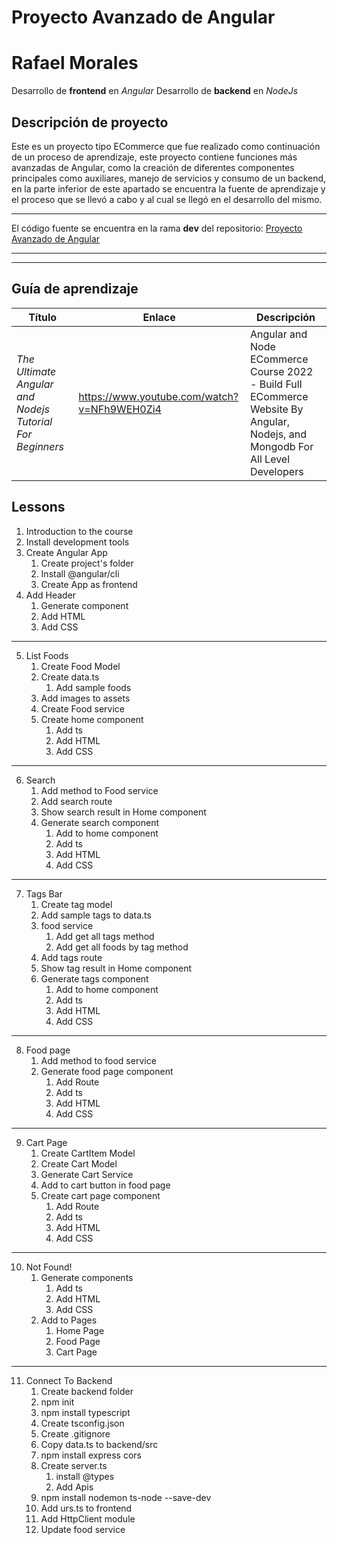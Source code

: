 # Proyecto Avanzado de Angular

# Rafael Morales

Desarrollo de **frontend** en *Angular*
Desarrollo de **backend** en *NodeJs*

## Descripción de proyecto
Este es un proyecto tipo ECommerce que fue realizado como continuación de un proceso de aprendizaje, este proyecto contiene funciones más avanzadas de Angular, como la creación de diferentes componentes principales como auxiliares, manejo de servicios y consumo de un backend, en la parte inferior de este apartado se encuentra la fuente de aprendizaje y el proceso que se llevó a cabo y al cual se llegó en el desarrollo del mismo.

******

El código fuente se encuentra en la rama **dev** del repositorio: [Proyecto Avanzado de Angular](https://github.com/donis-rafael/foodmine-course/tree/dev)

******
******

## Guía de aprendizaje

Título | Enlace | Descripción
---|---|---
*The Ultimate Angular and Nodejs Tutorial For Beginners* | https://www.youtube.com/watch?v=NFh9WEH0Zi4 | Angular and Node ECommerce Course 2022 - Build Full ECommerce Website By Angular, Nodejs, and Mongodb For All Level Developers

## Lessons
1. Introduction to the course
2. Install development tools
3. Create Angular App
    1. Create project's folder
    2. Install @angular/cli
    3. Create App as frontend
4. Add Header
    1. Generate component
    2. Add HTML
    3. Add CSS

---------------
5. List Foods
    1. Create Food Model
    2. Create data.ts
        1. Add sample foods
    3. Add images to assets
    4. Create Food service
    5. Create home component
        1. Add ts
        2. Add HTML
        3. Add CSS

---------------
6. Search
    1. Add method to Food service
    2. Add search route
    3. Show search result in Home component
    4. Generate search component
        1. Add to home component
        2. Add ts
        3. Add HTML
        4. Add CSS
    
---------------
7. Tags Bar
    1. Create tag model
    2. Add sample tags to data.ts
    3. food service
        1. Add get all tags method
        2. Add get all foods by tag method
    4. Add tags route
    5. Show tag result in Home component
    6. Generate tags component
        1. Add to home component
        2. Add ts
        3. Add HTML
        4. Add CSS

---------------
8. Food page
    1. Add method to food service
    2. Generate food page component
        1. Add Route
        2. Add ts
        3. Add HTML
        4. Add CSS

---------------
9. Cart Page
    1. Create CartItem Model
    2. Create Cart Model
    3. Generate Cart Service
    4. Add to cart button in food page
    5. Create cart page component
        1. Add Route
        2. Add ts
        3. Add HTML
        4. Add CSS

---------------
10. Not Found!
    1. Generate components
        1. Add ts
        2. Add HTML
        3. Add CSS
    2. Add to Pages
        1. Home Page
        2. Food Page
        3. Cart Page

---------------
11. Connect To Backend
    1. Create backend folder
    2. npm init
    3. npm install typescript
    4. Create tsconfig.json
    5. Create .gitignore
    6. Copy data.ts to backend/src
    7. npm install express cors
    8. Create server.ts
        1. install @types
        2. Add Apis
    9. npm install nodemon ts-node --save-dev
    10. Add urs.ts to frontend
    11. Add HttpClient module
    12. Update food service